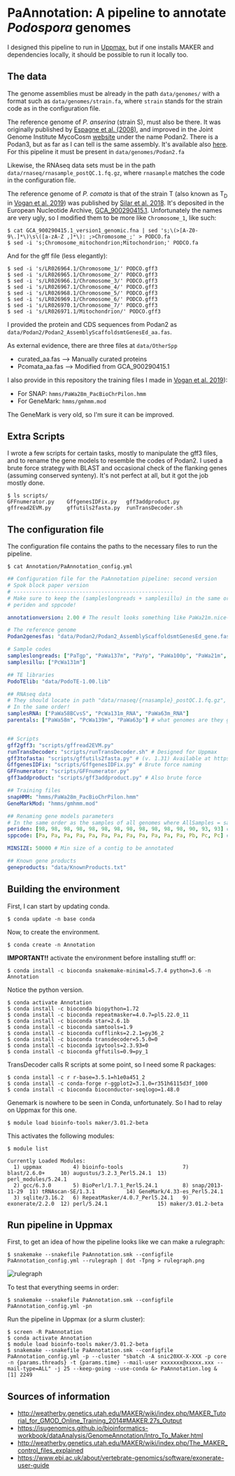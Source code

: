 # PaAnnotation: A pipeline to annotate *Podospora* genomes

I designed this pipeline to run in [Uppmax](https://uppmax.uu.se/), but if one installs MAKER and dependencies locally, it should be possible to run it locally too.

## The data
The genome assemblies must be already in the path `data/genomes/` with a format such as `data/genomes/strain.fa`, where `strain` stands for the strain code as in the configuration file.

The reference genome of *P. anserina* (strain S), must also be there. It was originally published by [Espagne et al. (2008)](https://www.ncbi.nlm.nih.gov/pmc/articles/PMC2441463/), and improved in the Joint Genome Institute MycoCosm [website](https://genome.jgi.doe.gov/programs/fungi/index.jsf) under the name Podan2. There is a Podan3, but as far as I can tell is the same assembly. It's available also [here](https://github.com/johannessonlab/SpokBlockPaper/blob/master/GettingTElibrary/data/genomes/Podan2.fa). For this pipeline it must be present in `data/genomes/Podan2.fa`

Likewise, the RNAseq data sets must be in the path `data/rnaseq/rnasample_postQC.1.fq.gz`, where `rnasample` matches the code in the configuration file.

The reference genome of *P. comata* is that of the strain T (also known as T<sub>D</sub> in [Vogan et al. 2019](https://elifesciences.org/articles/46454)) was published by [Silar et al. 2018](https://link.springer.com/article/10.1007/s00438-018-1497-3). It's deposited in the European Nucleotide Archive, [GCA_900290415.1](https://www.ebi.ac.uk/ena/data/view/GCA_900290415.1). Unfortunately the names are very ugly, so I modified them to be more like `Chromosome_1`, like such:

    $ cat GCA_900290415.1_version1_genomic.fna | sed 's;\(>[A-Z0-9\.]*\)\s\([a-zA-Z ,]*\): ;>Chromosome_;' > PODCO.fa
    $ sed -i 's;Chromosome_mitochondrion;Mitochondrion;' PODCO.fa

And for the gff file (less elegantly):

    $ sed -i 's/LR026964.1/Chromosome_1/' PODCO.gff3
    $ sed -i 's/LR026965.1/Chromosome_2/' PODCO.gff3
    $ sed -i 's/LR026966.1/Chromosome_3/' PODCO.gff3
    $ sed -i 's/LR026967.1/Chromosome_4/' PODCO.gff3
    $ sed -i 's/LR026968.1/Chromosome_5/' PODCO.gff3
    $ sed -i 's/LR026969.1/Chromosome_6/' PODCO.gff3
    $ sed -i 's/LR026970.1/Chromosome_7/' PODCO.gff3
    $ sed -i 's/LR026971.1/Mitochondrion/' PODCO.gff3

I provided the protein and CDS sequences from Podan2 as `data/Podan2/Podan2_AssemblyScaffoldsmtGenesEd_aa.fas`.

As external evidence, there are three files at `data/OtherSpp`

* curated_aa.fas --> Manually curated proteins
* Pcomata_aa.fas --> Modified from GCA_900290415.1

I also provide in this repository the training files I made in [Vogan et al. 2019](https://elifesciences.org/articles/46454)):

* For SNAP: `hmms/PaWa28m_PacBioChrPilon.hmm`
* For GeneMark: `hmms/gmhmm.mod` 

The GeneMark is very old, so I'm sure it can be improved.

## Extra Scripts

I wrote a few scripts for certain tasks, mostly to manipulate the gff3 files, and to rename the gene models to resemble the codes of Podan2. I used a brute force strategy with BLAST and occasional check of the flanking genes (assuming conserved synteny). It's not perfect at all, but it got the job mostly done.

    $ ls scripts/
    GFFnumerator.py    GffgenesIDFix.py   gff3addproduct.py   gffread2EVM.py     gffutils2fasta.py  runTransDecoder.sh

## The configuration file

The configuration file contains the paths to the necessary files to run the pipeline.
    
    $ cat Annotation/PaAnnotation_config.yml
```yaml
## Configuration file for the PaAnnotation pipeline: second version
# Spok block paper version
# ---------------------------------------------------
# Make sure to keep the (sampleslongreads + samplesillu) in the same order as
# periden and sppcode!

annotationversion: 2.00 # The result looks something like PaWa21m.nice-2.00.gff3

# The reference genome
Podan2genesfas: "data/Podan2/Podan2_AssemblyScaffoldsmtGenesEd_gene.fas" # Genes from Podan2 plus I manually added the 3 genes from the MAT- idiomorph

# Sample codes
sampleslongreads: ["PaTgp", "PaWa137m", "PaYp", "PaWa100p", "PaWa21m", "PaWa28m", "PaWa46p", "PaWa53m", "PaWa58m", "PaWa63p", "PaWa87p", "Podan2", "CBS237.71m", "PcWa139m", "PODCO"]
samplesillu: ["PcWa131m"]

## TE libraries
PodoTElib: "data/PodoTE-1.00.lib"

## RNAseq data
# They should locate in path "data/rnaseq/{rnasample}_postQC.1.fq.gz", eg. "data/rnaseq/PaWa63m_RNA_postQC.1.fq.gz",
# In the same order!
samplesRNA: ["PaWa58BCvsS", "PcWa131m_RNA", "PaWa63m_RNA"]
parentals: ["PaWa58m", "PcWa139m", "PaWa63p"] # what genomes are they gonna get mapped to?


## Scripts
gff2gff3: "scripts/gffread2EVM.py"
runTransDecoder: "scripts/runTransDecoder.sh" # Designed for Uppmax
gff3tofasta: "scripts/gffutils2fasta.py" # (v. 1.31) Available at https://github.com/SLAment/Genomics/blob/master/GenomeAnnotation/gffutils2fasta.py
GffgenesIDFix: "scripts/GffgenesIDFix.py" # Brute force naming
GFFnumerator: "scripts/GFFnumerator.py"
gff3addproduct: "scripts/gff3addproduct.py" # Also brute force

## Training files
snapHMM: "hmms/PaWa28m_PacBioChrPilon.hmm"
GeneMarkMod: "hmms/gmhmm.mod"

## Renaming gene models parameters
# In the same order as the samples of all genomes where AllSamples = sampleslongreads + samplesillu
periden: [98, 98, 98, 98, 98, 98, 98, 98, 98, 98, 98, 98, 90, 93, 93] # Identity threshold to decide if something is an ortholog
sppcode: [Pa, Pa, Pa, Pa, Pa, Pa, Pa, Pa, Pa, Pa, Pa, Pa, Pb, Pc, Pc] # Name appended to the gene names, like Pa_5_10 in P. anserina --> Pc_5_10 in P. comata

MINSIZE: 50000 # Min size of a contig to be annotated

## Known gene products
geneproducts: "data/KnownProducts.txt"
```

## Building the environment

First, I can start by updating conda.

    $ conda update -n base conda

Now, to create the environment.

    $ conda create -n Annotation

**IMPORTANT!!** activate the environment before installing stuff! or:

    $ conda install -c bioconda snakemake-minimal=5.7.4 python=3.6 -n Annotation

Notice the python version.

    $ conda activate Annotation
    $ conda install -c bioconda biopython=1.72
    $ conda install -c bioconda repeatmasker=4.0.7=pl5.22.0_11
    $ conda install -c bioconda star=2.6.1b
    $ conda install -c bioconda samtools=1.9
    $ conda install -c bioconda cufflinks=2.2.1=py36_2
    $ conda install -c bioconda transdecoder=5.5.0=0
    $ conda install -c bioconda igvtools=2.3.93=0
    $ conda install -c bioconda gffutils=0.9=py_1 

TransDecoder calls R scripts at some point, so I need some R packages:
    
    $ conda install -c r r-base=3.5.1=h1e0a451_2
    $ conda install -c conda-forge r-ggplot2=3.1.0=r351h6115d3f_1000 
    $ conda install -c bioconda bioconductor-seqlogo=1.48.0

Genemark is nowhere to be seen in Conda, unfortunately. So I had to relay on Uppmax for this one.

    $ module load bioinfo-tools maker/3.01.2-beta

This activates the following modules:

    $ module list

    Currently Loaded Modules:
      1) uppmax          4) bioinfo-tools                   7) blast/2.6.0+     10) augustus/3.2.3_Perl5.24.1  13) perl_modules/5.24.1
      2) gcc/6.3.0       5) BioPerl/1.7.1_Perl5.24.1        8) snap/2013-11-29  11) tRNAscan-SE/1.3.1          14) GeneMark/4.33-es_Perl5.24.1
      3) sqlite/3.16.2   6) RepeatMasker/4.0.7_Perl5.24.1   9) exonerate/2.2.0  12) perl/5.24.1                15) maker/3.01.2-beta

## Run pipeline in Uppmax

First, to get an idea of how the pipeline looks like we can make a rulegraph:

    $ snakemake --snakefile PaAnnotation.smk --configfile PaAnnotation_config.yml --rulegraph | dot -Tpng > rulegraph.png

![rulegraph](rulegraph.png "rulegraph of PaAnnotation.smk")

To test that everything seems in order:

    $ snakemake --snakefile PaAnnotation.smk --configfile PaAnnotation_config.yml -pn

Run the pipeline in Uppmax (or a slurm cluster):

    $ screen -R PaAnnotation
    $ conda activate Annotation
    $ module load bioinfo-tools maker/3.01.2-beta
    $ snakemake --snakefile PaAnnotation.smk --configfile PaAnnotation_config.yml -p --cluster "sbatch -A snic20XX-X-XXX -p core -n {params.threads} -t {params.time} --mail-user xxxxxxx@xxxxx.xxx --mail-type=ALL" -j 25 --keep-going --use-conda &> PaAnnotation.log &
    [1] 2249

## Sources of information

- http://weatherby.genetics.utah.edu/MAKER/wiki/index.php/MAKER_Tutorial_for_GMOD_Online_Training_2014#MAKER.27s_Output
- https://isugenomics.github.io/bioinformatics-workbook/dataAnalysis/GenomeAnnotation/Intro_To_Maker.html
- http://weatherby.genetics.utah.edu/MAKER/wiki/index.php/The_MAKER_control_files_explained
- https://www.ebi.ac.uk/about/vertebrate-genomics/software/exonerate-user-guide
